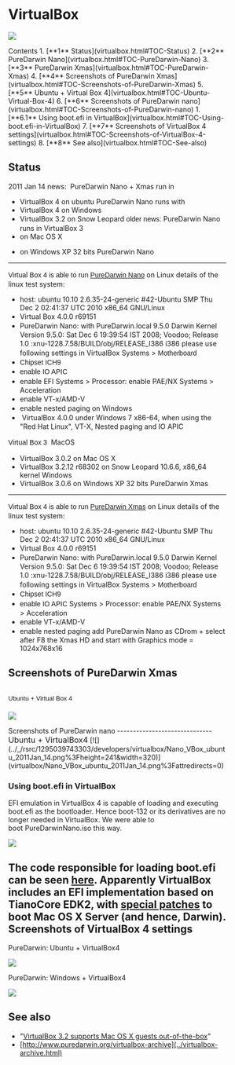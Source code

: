 VirtualBox
==========

![](../_/rsrc/1295181212811/developers/virtualbox/oraclevirtualbox.png)
<div class="sites-embed-align-left-wrapping-off">
<div class="sites-embed-border-off sites-embed" style="width:444px;">
<div class="sites-embed-content sites-embed-type-toc">
<div class="goog-toc sites-embed-toc-maxdepth-6">
Contents
1.  [**1** Status](virtualbox.html#TOC-Status)
2.  [**2** PureDarwin Nano](virtualbox.html#TOC-PureDarwin-Nano)
3.  [**3** PureDarwin Xmas](virtualbox.html#TOC-PureDarwin-Xmas)
4.  [**4** Screenshots of PureDarwin Xmas](virtualbox.html#TOC-Screenshots-of-PureDarwin-Xmas)
5.  [**5** Ubuntu + Virtual Box 4](virtualbox.html#TOC-Ubuntu-Virtual-Box-4)
6.  [**6** Screenshots of PureDarwin nano](virtualbox.html#TOC-Screenshots-of-PureDarwin-nano)
    1.  [**6.1** Using boot.efi in VirtualBox](virtualbox.html#TOC-Using-boot.efi-in-VirtualBox)
7.  [**7** Screenshots of VirtualBox 4 settings](virtualbox.html#TOC-Screenshots-of-VirtualBox-4-settings)
8.  [**8** See also](virtualbox.html#TOC-See-also)

Status
------
2011 Jan 14 news: 
PureDarwin Nano + Xmas run in 
-   VirtualBox 4 on ubuntu
PureDarwin Nano runs with 
-   VirtualBox 4 on Windows
-   VirtualBox 3.2 on Snow Leopard
<span style="font-family:sans-serif;line-height:20px">older news:</span>
<span style="font-family:sans-serif;line-height:20px"><span style="font-family:Arial,Verdana,sans-serif;line-height:normal"></span></span>
PureDarwin Nano runs in VirtualBox 3 
-   on Mac OS X
<!-- -->
-   on Windows XP 32 bits
<span style="font-family:sans-serif;line-height:20px"><span style="font-family:Arial,Verdana,sans-serif;line-height:normal"></span></span>
PureDarwin Nano
---------------
<span style="font-family:sans-serif;line-height:20px">Virtual Box 4 is able to run [PureDarwin Nano](../downloads/puredarwin-nano.html)</span>
on Linux
details of the linux test system:
-   host: ubuntu 10.10 2.6.35-24-generic #42-Ubuntu SMP Thu Dec 2 02:41:37 UTC 2010 x86_64 GNU/Linux
-   <span style="line-height:19px">Virtual Box 4.0.0 r69151</span>
-   <span style="line-height:19px">PureDarwin Nano: with PureDarwin.local 9.5.0 Darwin Kernel Version 9.5.0: Sat Dec 6 19:39:54 IST 2008; Voodoo; Release 1.0 :xnu-1228.7.58/BUILD/obj/RELEASE_I386 i386</span>
<span style="line-height:19px">please use following settings in VirtualBox</span>
<span style="line-height:19px">Systems &gt; </span><span style="font-family:sans-serif;line-height:19px">Motherboard</span>
-   <span style="font-family:sans-serif;line-height:19px">Chipset ICH9</span>
-   <span style="font-family:sans-serif;line-height:19px">enable IO APIC</span>
-   <span style="line-height:19px">enable EFI</span>
<span style="line-height:19px">Systems &gt; Processor: enable PAE/NX</span>
<span style="line-height:19px">Systems &gt; Acceleration</span>
-   <span style="line-height:19px">enable VT-x/AMD-V</span>
-   <span style="line-height:19px">enable nested paging</span>
<span style="line-height:19px">on Windows</span>
-   <span style="line-height:19px"> VirtualBox 4.0.0 under Windows 7 x86-64, when using the "Red Hat Linux", VT-X, Nested paging and IO APIC</span>

<span style="font-family:sans-serif;line-height:20px">Virtual Box 3 </span>
MacOS
-   VirtualBox 3.0.2 on Mac OS X
-   VirtualBox 3.2.12 r68302 on Snow Leopard 10.6.6, x86_64 kernel
Windows
-   VirtualBox 3.0.6 on Windows XP 32 bits
PureDarwin Xmas
---------------

<span style="font-family:sans-serif;line-height:20px">Virtual Box 4 is able to run [PureDarwin Xmas](../downloads/xmas.html)</span>
on Linux
details of the linux test system:
-   host: ubuntu 10.10 2.6.35-24-generic #42-Ubuntu SMP Thu Dec 2 02:41:37 UTC 2010 x86_64 GNU/Linux
-   <span style="line-height:19px">Virtual Box 4.0.0 r69151</span>
-   <span style="line-height:19px">PureDarwin Nano: with PureDarwin.local 9.5.0 Darwin Kernel Version 9.5.0: Sat Dec 6 19:39:54 IST 2008; Voodoo; Release 1.0 :xnu-1228.7.58/BUILD/obj/RELEASE_I386 i386</span>
<span style="line-height:19px">please use following settings in VirtualBox</span>
<span style="line-height:19px">Systems &gt; </span><span style="font-family:sans-serif;line-height:19px">Motherboard</span>
-   <span style="font-family:sans-serif;line-height:19px">Chipset ICH9</span>
-   <span style="font-family:sans-serif;line-height:19px">enable IO APIC</span>
<span style="line-height:19px">Systems &gt; Processor: enable PAE/NX</span>
<span style="line-height:19px">Systems &gt; Acceleration</span>
-   <span style="line-height:19px">enable VT-x/AMD-V</span>
-   <span style="line-height:19px">enable nested paging</span>
<span style="line-height:19px">add PureDarwin Nano as CDrom + select after F8 the Xmas HD and start with Graphics mode = 1024x768x16</span>

Screenshots of PureDarwin Xmas
------------------------------
<span style="font-weight:normal"><span style="font-family:sans-serif;font-size:13px;line-height:20px">Ubuntu + Virtual Box 4</span></span>
------------------------------------------------------------------------------------------------------------------------------------------
<span style="font-weight:normal;font-size:medium"></span>
[![](../_/rsrc/1295046673709/developers/virtualbox/PD_Xmas_2_VBox4_ubuntu_2011Jan14.png)](virtualbox/PD_Xmas_2_VBox4_ubuntu_2011Jan14.png%3Fattredirects=0)

<span style="font-weight:normal;font-size:medium">
</span>
Screenshots of PureDarwin nano
------------------------------
<span style="font-size:medium">Ubuntu + VirtualBox4</span>
<span style="font-size:medium">
</span>
<span style="font-size:medium"></span>
[![](../_/rsrc/1295039743303/developers/virtualbox/Nano_VBox_ubuntu_2011Jan_14.png%3Fheight=241&width=320)](virtualbox/Nano_VBox_ubuntu_2011Jan_14.png%3Fattredirects=0)


### Using boot.efi in VirtualBox
EFI emulation in VirtualBox 4 is capable of loading and executing boot.efi as the bootloader. Hence boot-132 or its derivatives are no longer needed in VirtualBox. We were able to boot PureDarwinNano.iso this way.


[![](../_/rsrc/1295181011428/developers/booting/efiboot/boot.efi.png)](booting/efiboot/boot.efi.png%3Fattredirects=0)


The code responsible for loading boot.efi can be seen [here](http://www.virtualbox.org/svn/vbox/trunk/src/VBox/Devices/EFI/Firmware2/VBoxPkg/Library/VBoxGenericBdsLib/BdsBoot.c). Apparently VirtualBox includes an EFI implementation based on TianoCore EDK2, with [special patches](http://www.virtualbox.org/svn/vbox/trunk/src/VBox/Devices/EFI/Firmware2/VBoxPkg/edk2.patch-apple) to boot Mac OS X Server (and hence, Darwin).
Screenshots of VirtualBox 4 settings
------------------------------------

PureDarwin: Ubuntu + VirtualBox4

[![](../_/rsrc/1295039174419/developers/virtualbox/VBox4_ubuntu_2011Jan14_v2.png)](virtualbox/VBox4_ubuntu_2011Jan14_v2.png%3Fattredirects=0)


PureDarwin: Windows + VirtualBox4

[![](../_/rsrc/1295039199181/developers/virtualbox/VBox4_windows_2011Jan14.png)](virtualbox/VBox4_windows_2011Jan14.png%3Fattredirects=0)




See also
--------

-   "[VirtualBox 3.2 supports Mac OS X guests out-of-the-box](http://forums.virtualbox.org/viewtopic.php?t=2076)"
-   [http://www.puredarwin.org/virtualbox-archive](../virtualbox-archive.html)



